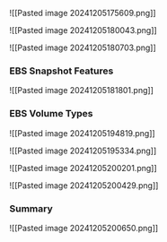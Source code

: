 ![[Pasted image 20241205175609.png]]


![[Pasted image 20241205180043.png]]


![[Pasted image 20241205180703.png]]



### EBS Snapshot Features

![[Pasted image 20241205181801.png]]


###   EBS Volume Types

![[Pasted image 20241205194819.png]]


![[Pasted image 20241205195334.png]]

![[Pasted image 20241205200201.png]]


![[Pasted image 20241205200429.png]]


### Summary

![[Pasted image 20241205200650.png]]

